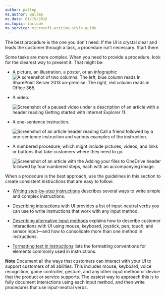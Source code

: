 ```yaml
---
author: pallep
ms.author: pallep
ms.date: 01/19/2018
ms.topic: include
ms.service: microsoft-writing-style-guide
---
```


The best procedure is the one you don’t need. If the UI is crystal
clear and leads the customer through a task, a procedure
isn’t necessary. Start there.

Some tasks are more complex. When you need to provide a procedure, look for the clearest way to present it. That might be:

  - A picture, an illustration, a poster, or an infographic  
    ![A screenshot of two columns. The left, blue column reads In SharePoint Server 2013 on-premise. The right, red column reads in Office 365.](/style-guide/procedures-instructions/media/index/1980906142.png)  
  - A video.

    ![Screenshot of a paused video under a description of an article with a header reading Getting started with Internet Explorer 11.](/style-guide/procedures-instructions/media/index/774741777.png)

  - A one-sentence instruction.

    ![Screenshot of an article header reading Call a friend followed by a one-sentence instruction and various examples of the instruction.](/style-guide/procedures-instructions/media/index/1713306812.png)

  - A numbered
    procedure, which might include pictures, videos, and links or
    buttons that take customers where they need to go.

    ![Screenshot of an article with the Adding your files to OneDrive header followed by four numbered steps, each with an accompanying image.](/style-guide/procedures-instructions/media/index/541572162.png)

When
a procedure is the best approach, use the guidelines in this
section to create consistent instructions that are easy to follow:

  - [Writing step-by-step instructions](/style-guide/procedures-instructions/writing-step-by-step-instructions) describes several ways to write simple and complex instructions.  
  
  - [Describing interactions with UI](/style-guide/procedures-instructions/describing-interactions-with-ui) provides a list of input-neutral verbs you can use to write instructions that work with any input method.  
  
  - [Describing alternative input methods](/style-guide/procedures-instructions/describing-alternative-input-methods) explains how to describe customer interactions with UI using mouse, keyboard, joystick, pen, touch, and sensor input—and how to consolidate more than one method in instructions.  
  
  - [Formatting text in instructions](/style-guide/procedures-instructions/formatting-text-in-instructions) lists the formatting conventions for elements commonly used in instructions.

**Note** Document all the ways that customers can interact with your UI to support customers of all abilities. This includes mouse,
keyboard, voice recognition, game controller, gesture, and any
other input method or device that the product or service supports. The
easiest way to approach this is to fully document interactions using
each input method, and then write procedures that
use input-neutral verbs. 
